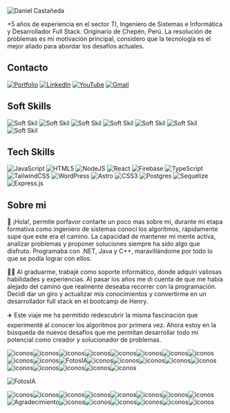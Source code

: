 ![Daniel Castañeda](https://res.cloudinary.com/desaac6ma/image/upload/v1706631336/Slider%20portfolio/Daniel_Casta%C3%B1eda_git_sgsbah.png)

+5 años de experiencia en el sector TI, Ingeniero de Sistemas e Informática y Desarrollador Full Stack. Originario de Chepén, Perú. La resolución de problemas es mi motivación principal, considero que la tecnología es el mejor aliado para abordar los desafíos actuales.
## Contacto
[![Portfolio](https://img.shields.io/badge/Portfolio-003399?style=for-the-badge&logo=netlify&logoColor=white)](https://www.linkedin.com/in/luis-daniel-casta%C3%B1eda-abanto/) [![LinkedIn](https://img.shields.io/badge/linkedin-%230077B5.svg?style=for-the-badge&logo=linkedin&logoColor=white)](https://portfolio-danielcastdev.netlify.app/) [![YouTube](https://img.shields.io/badge/YouTube-%23FF0000.svg?style=for-the-badge&logo=YouTube&logoColor=white)](https://www.youtube.com/channel/UCtTb5WgJCkNAT4q5mAxNskg) [![Gmail](https://img.shields.io/badge/castanedad121@gmail.com-D14836?style=for-the-badge&logo=gmail&logoColor=white)](mailto:castanedad121@gmail.com)

## Soft Skills
![Soft Skil](https://img.shields.io/badge/Trabajo_en_equipo-%2320232a.svg?style=for-the-badge&logo=prisma&logoColor=white) ![Soft Skil](https://img.shields.io/badge/inteligencia_emocional-ffcd00.svg?style=for-the-badge&logo=prisma&logoColor=000000)  ![Soft Skil](https://img.shields.io/badge/perseverancia-EF1970?style=for-the-badge&logo=prisma&logoColor=white) ![Soft Skil](https://img.shields.io/badge/actitud_positiva-%23F46800.svg?style=for-the-badge&logo=prisma&logoColor=white) ![Soft Skil](https://img.shields.io/badge/pensamiento_analítico_y_lógico-%23FF0000.svg?style=for-the-badge&logo=prisma&logoColor=white) ![Soft Skil](https://img.shields.io/badge/aprendizaje_ágil-00B2FF?style=for-the-badge&logo=prisma&logoColor=white) ![Soft Skil](https://img.shields.io/badge/análisis_y_resolución_de_problemas-00C300?style=for-the-badge&logo=prisma&logoColor=white) 

## Tech Skills
![JavaScript](https://img.shields.io/badge/javascript-%23323330.svg?style=for-the-badge&logo=javascript&logoColor=%23F7DF1E) ![HTML5](https://img.shields.io/badge/html5-%23E34F26.svg?style=for-the-badge&logo=html5&logoColor=white) ![NodeJS](https://img.shields.io/badge/node.js-6DA55F?style=for-the-badge&logo=node.js&logoColor=white) ![React](https://img.shields.io/badge/react-%2320232a.svg?style=for-the-badge&logo=react&logoColor=%2361DAFB) ![Firebase](https://img.shields.io/badge/Firebase-039BE5?style=for-the-badge&logo=Firebase&logoColor=white) ![TypeScript](https://img.shields.io/badge/typescript-%23007ACC.svg?style=for-the-badge&logo=typescript&logoColor=white) ![TailwindCSS](https://img.shields.io/badge/tailwindcss-%2338B2AC.svg?style=for-the-badge&logo=tailwind-css&logoColor=white) ![WordPress](https://img.shields.io/badge/WordPress-%23117AC9.svg?style=for-the-badge&logo=WordPress&logoColor=white) ![Astro](https://img.shields.io/badge/astro-%232C2052.svg?style=for-the-badge&logo=astro&logoColor=white)  ![CSS3](https://img.shields.io/badge/css3-%231572B6.svg?style=for-the-badge&logo=css3&logoColor=white) ![Postgres](https://img.shields.io/badge/postgres-%23316192.svg?style=for-the-badge&logo=postgresql&logoColor=white) ![Sequelize](https://img.shields.io/badge/Sequelize-52B0E7?style=for-the-badge&logo=Sequelize&logoColor=white) ![Express.js](https://img.shields.io/badge/express.js-%23404d59.svg?style=for-the-badge&logo=express&logoColor=%2361DAFB)
## Sobre mi
👋 ¡Hola!, permite porfavor contarte un poco mas sobre mi, durante mi etapa formativa como ingeniero de sistemas conocí los algoritmos, rápidamente supe que este era el camino. La capacidad de mantener mi mente activa, analizar problemas y proponer soluciones siempre ha sido algo que disfruto. Programaba con .NET, Java y C++, maravillándome por todo lo que se podía lograr con ellos.

👨‍🎓 Al graduarme, trabajé como soporte informático, donde adquirí valiosas habilidades y experiencias. Al pasar los años me di cuenta de que me había alejado del camino que realmente deseaba recorrer con la programación. Decidí dar un giro y actualizar mis conocimientos y convertirme en un desarrollador full stack en el bootcamp de Henry.

✈️ Este viaje me ha permitido redescubrir la misma fascinación que experimenté al conocer los algoritmos por primera vez. Ahora estoy en la búsqueda de nuevos desafíos que me permitan desarrollar todo mi potencial como creador y solucionador de problemas.

![iconos](https://img.shields.io/badge/-0fffff?style=for-the-badge)![iconos](https://img.shields.io/badge/-0fffff?style=for-the-badge)![iconos](https://img.shields.io/badge/-0fffff?style=for-the-badge)![iconos](https://img.shields.io/badge/-0fffff?style=for-the-badge)![iconos](https://img.shields.io/badge/-0fffff?style=for-the-badge)![iconos](https://img.shields.io/badge/-0fffff?style=for-the-badge)![iconos](https://img.shields.io/badge/-0fffff?style=for-the-badge)![iconos](https://img.shields.io/badge/-0fffff?style=for-the-badge)![iconos](https://img.shields.io/badge/-0fffff?style=for-the-badge)![iconos](https://img.shields.io/badge/-0fffff?style=for-the-badge)![FotosIA](https://blogger.googleusercontent.com/img/b/R29vZ2xl/AVvXsEjsyLi4EHgOTibvFQ5p_XrsHhfHd0g1XxodwytM9a7Rsq0cUNNeo_ImioGzgf9zKoAmYgKj3_LmT10JOso-i2oWV8GWbbsjQxJ-tCDNN848tUNToCMQa5WFA_UiRQYWAYQ1RG9GV-X0PWplwlXLboty5Qx93x0engGyOhqffjx_I4RZS4XuzguTkkX7vB-M/s320/IA%20fotos.gif)![iconos](https://img.shields.io/badge/-0fffff?style=for-the-badge)![iconos](https://img.shields.io/badge/-0fffff?style=for-the-badge)![iconos](https://img.shields.io/badge/-0fffff?style=for-the-badge)![iconos](https://img.shields.io/badge/-0fffff?style=for-the-badge)![iconos](https://img.shields.io/badge/-0fffff?style=for-the-badge)![iconos](https://img.shields.io/badge/-0fffff?style=for-the-badge)![iconos](https://img.shields.io/badge/-0fffff?style=for-the-badge)![iconos](https://img.shields.io/badge/-0fffff?style=for-the-badge)![iconos](https://img.shields.io/badge/-0fffff?style=for-the-badge)![iconos](https://img.shields.io/badge/-0fffff?style=for-the-badge)

![FotosIA](https://www.freecodecamp.org/news/content/images/2022/11/hire-full-stack-developers1546507474317-1.gif)


![iconos](https://img.shields.io/badge/_-000?style=for-the-badge)![iconos](https://img.shields.io/badge/_-000?style=for-the-badge)![iconos](https://img.shields.io/badge/_-000?style=for-the-badge)![iconos](https://img.shields.io/badge/_-000?style=for-the-badge)![iconos](https://img.shields.io/badge/_-000?style=for-the-badge)![iconos](https://img.shields.io/badge/_-000?style=for-the-badge)![iconos](https://img.shields.io/badge/_-000?style=for-the-badge)![iconos](https://img.shields.io/badge/_-000?style=for-the-badge)![Agradecimiento](https://img.shields.io/badge/¡Gracias_por_explorar_mi_perfil_y_conocer_más_sobre_mí!-00C300?style=for-the-badge)![iconos](https://img.shields.io/badge/_-000?style=for-the-badge)![iconos](https://img.shields.io/badge/_-000?style=for-the-badge)![iconos](https://img.shields.io/badge/_-000?style=for-the-badge)![iconos](https://img.shields.io/badge/_-000?style=for-the-badge)![iconos](https://img.shields.io/badge/_-000?style=for-the-badge)![iconos](https://img.shields.io/badge/_-000?style=for-the-badge)
